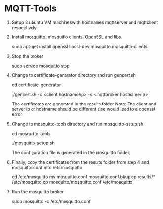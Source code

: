 # MQTT-Tools
1) Setup 2 ubuntu VM machineswith hostnames mqttserver and mqttclient respectively

2) Install mosquitto, mosquitto clients, OpenSSL and libs

	sudo apt-get install openssl libssl-dev mosquitto mosquitto-clients

3) Stop the broker

	sudo service mosquitto stop

4) Change to certificate-generator directory and run gencert.sh

	cd certificate-generator

	./gencert.sh -c <client hostname/ip> -s <mqttbroker hostname/ip>

	The certificates are generated in the results folder
	Note: The client and server ip or hostname should be different else would lead to a openssl error

5) Change to mosquitto-tools directory and run mosquitto-setup.sh

	cd mosquitto-tools

	./mosquitto-setup.sh

	The configuration file is generated in the mosquitto folder.

6) Finally, copy the certificates from the results folder from step 4 and mosquitto.conf into /etc/mosquitto

	cd /etc/mosquitto
	mv mosquitto.conf mosquitto.conf.bkup
	cp results/* /etc/mosquitto
	cp mosquitto/mosquitto.conf /etc/mosquitto

7) Run the mosquitto broker

	sudo mosquitto -c /etc/mosquitto.conf

